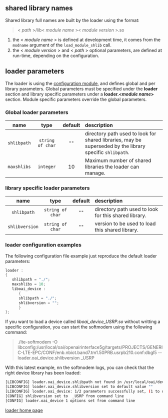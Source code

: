 ## shared library names
Shared library full names are built by the loader using the format:
>  < *path* >/lib< *module name* >< *module version* >.so

1.  the < *module name* > is defined at development time, it comes from the `modname`  argument of the `load_module_shlib` call.
1.  the < *module version* > and < *path* > optional  parameters, are defined at run-time, depending on the configuration.

## loader parameters
The loader is using the [configuration module](../../../config/DOCconfig.md), and defines global and per library parameters. Global parameters must be specified under the **loader** section and library specific parameters under a **loader.<*module name*>** section. Module specific parameters override the global parameters. 
### Global loader parameters
| name | type | default | description |
|:---:|:---:|:---:|:----|
| `shlibpath` | `string of char` | `""` | directory path used to look for shared libraries, may be superseded by the library specific `shlibpath`.|
| `maxshlibs` | `integer` | 10 | Maximum number of shared libraries the loader can  manage. |

### library specific loader parameters
| name | type | default | description |
|:---:|:---:|:---:|:----|
| `shlibpath` | `string of char` | `""` | directory path used to look for this shared library.|
| `shlibversion` | `string of char` | `""` | version to be used to load this shared library.|

### loader configuration examples

The following configuration file example just reproduce the default loader parameters:
```c
loader :
{
   shlibpath = "./";
   maxshlibs = 10;
   liboai_device :
      {
      shlibpath = "./";
      shlibversion = "";
      }
};
```
If you want to load a device called *liboai_device_USRP.so* without writting a specific configuration, you can start the softmodem using the following command:
> ./lte-softmodem -O libconfig:/usr/local/oai/openairinterface5g/targets/PROJECTS/GENERIC-LTE-EPC/CONF/enb.nbiot.band7.tm1.50PRB.usrpb210.conf:dbgl5  --loader.oai_device.shlibversion _USRP

With this latest example, nn the softmodem logs, you can check that the right device library has been loaded:
```bash
[LIBCONFIG] loader.oai_device.shlibpath not found in /usr/local/oai/develop-nb-iot-merge/openairinterface5g/targets/PROJECTS/GENERIC-LTE-EPC/CONF/enb.nbiot.band7.tm1.50PRB.usrpb210.conf 
[LIBCONFIG] loader.oai_device.shlibversion set to default value ""
[LIBCONFIG] loader.oai_device: 1/2 parameters successfully set, (1 to default value)
[CONFIG] shlibversion set to  _USRP from command line
[CONFIG] loader.oai_device 1 options set from command line

```

[loader home page](..loader.md)